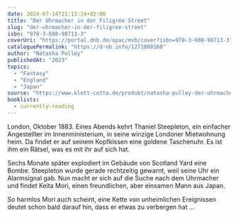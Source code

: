 ```yaml
---
date: 2024-07-14T21:13:24+02:00
title: "Der Uhrmacher in der Filigree Street"
slug: "der-uhrmacher-in-der-filigree-street"
isbn: "978-3-608-98713-3"
coverUri: "https://portal.dnb.de/opac/mvb/cover?isbn=978-3-608-98713-3"
cataloguePermalink: "https://d-nb.info/1271800160"
author: "Natasha Pulley"
publishedAt: "2023"
topics:
  - "Fantasy"
  - "England"
  - "Japan"
source: "https://www.klett-cotta.de/produkt/natasha-pulley-der-uhrmacher-in-der-filigree-street-9783608987133-t-5524"
booklists:
  - currently-reading
---
```


London, Oktober 1883. Eines Abends kehrt Thaniel Steepleton, ein einfacher 
Angestellter im Innenministerium, in seine winzige Londoner Mietwohnung heim. 
Da findet er auf seinem Kopfkissen eine goldene Taschenuhr. Es ist ihm ein 
Rätsel, was es mit ihr auf sich hat.

Sechs Monate später explodiert im Gebäude von Scotland Yard eine Bombe. 
Steepleton wurde gerade rechtzeitig gewarnt, weil seine Uhr ein Alarmsignal gab.
Nun macht er sich auf die Suche nach dem Uhrmacher und findet Keita Mori, einen 
freundlichen, aber einsamen Mann aus Japan.

So harmlos Mori auch scheint, eine Kette von unheimlichen Ereignissen deutet 
schon bald darauf hin, dass er etwas zu verbergen hat ...
